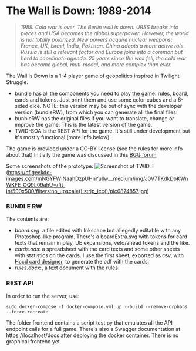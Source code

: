 # The Wall is Down: 1989-2014
> _1989. Cold war is over. The Berlin wall is down. URSS breaks into pieces and USA
becomes the global superpower. However, the world is not totally polarized. New
powers acquire nuclear weapons: France, UK, Israel, India, Pakistan. China adopts a
more active role. Russia is still a relevant factor and Europe joins into a common
but hard to coordinate agenda.
25 years since the wall fell, the cold war has become global, muti-modal, and
more complex than ever._

The Wall is Down is a 1-4 player game of geopolitics inspired in Twilight Struggle.
* bundle has all the components you need to play the game: rules, board, cards and tokens. Just print them and use some color cubes and a 6-sided dice. NOTE: this version may be out of sync with the developer version (bundleRW), from which you can generate all the final files.
* bunbleRW has the original files if you want to translate, change or improve the game. This is the latest version of the game.
* TWID-SOA is the REST API for the game. It's still under development but it's mostly functional (more info below).

The game is provided under a CC-BY license (see the rules for more info about that)
Initially the game was discussed in this [BGG forum](https://boardgamegeek.com/thread/2842384/wall-down-1989-2014-ts-game-4-players)

Some screenshots of the prototype:
![Screenshot of TWID.](https://cf.geekdo-images.com/R6bD6NbnSrdbohP-IjG_lA__imagepage/img/5rqR31ez6eKelOG7JhKT9BW3XTQ=/fit-in/900x600/filters:no_upscale():strip_icc()/pic6874852.jpg)
!(https://cf.geekdo-images.com/mNGYFWINaahDzpUHnYullw__medium/img/J0V7TKdkDbKWnWKFE_OQ9L09ahU=/fit-in/500x500/filters:no_upscale():strip_icc()/pic6874857.jpg)

### BUNDLE RW
The contents are:
* _board.svg_: a file edited with Inkscape but allegedly editable with any Photoshop-like program. There's a boardExtra.svg with tokens for card texts that remain in play, UE expansions, veto/ahead tokens and the like.
* _cards.ods_: a spreadsheet with the card texts and some other sheets with statistics on the cards. I use the first sheet, exported as csv, with [Hccd card designer](https://github.com/vaemendis/hccd), to generate the pdf with the cards.
* _rules.docx_:, a text document with the rules.

### REST API

In order to run the server, use:
```
sudo docker-compose -f docker-compose.yml up --build --remove-orphans --force-recreate
```

The folder frontend contains a script test.py that emulates all the API endpoint calls for a full game. There's also a Swagger documentation at https://localhost/docs after deploying the docker container. There is no graphical frontend yet.
